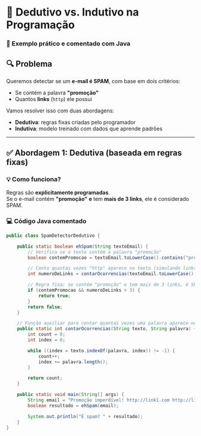 # 🧠 Dedutivo vs. Indutivo na Programação  
### 📌 Exemplo prático e comentado com Java

## 🔍 Problema
Queremos detectar se um **e-mail é SPAM**, com base em dois critérios:
- Se contém a palavra **"promoção"**
- Quantos **links** (`http`) ele possui

Vamos resolver isso com duas abordagens:
- **Dedutiva**: regras fixas criadas pelo programador
- **Indutiva**: modelo treinado com dados que aprende padrões

---

## ✅ Abordagem 1: Dedutiva (baseada em regras fixas)

### 💡 Como funciona?
Regras são **explicitamente programadas**.  
Se o e-mail contém **"promoção"** **e** tem **mais de 3 links**, ele é considerado SPAM.

### 💻 Código Java comentado

```java
public class SpamDetectorDedutivo {

    public static boolean ehSpam(String textoEmail) {
        // Verifica se o texto contém a palavra "promoção"
        boolean contemPromocao = textoEmail.toLowerCase().contains("promoção");

        // Conta quantas vezes "http" aparece no texto (simulando links)
        int numeroDeLinks = contarOcorrencias(textoEmail.toLowerCase(), "http");

        // Regra fixa: se contém "promoção" e tem mais de 3 links, é SPAM
        if (contemPromocao && numeroDeLinks > 3) {
            return true;
        }
        return false;
    }

    // Função auxiliar para contar quantas vezes uma palavra aparece no texto
    public static int contarOcorrencias(String texto, String palavra) {
        int count = 0;
        int index = 0;

        while ((index = texto.indexOf(palavra, index)) != -1) {
            count++;
            index += palavra.length();
        }

        return count;
    }

    public static void main(String[] args) {
        String email = "Promoção imperdível! http://link1.com http://link2.com http://link3.com http://link4.com";
        boolean resultado = ehSpam(email);

        System.out.println("É spam? " + resultado);
    }
}
